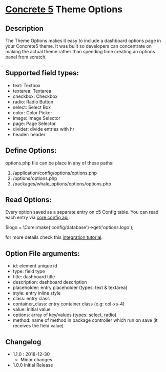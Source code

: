 [Concrete 5](https://www.concrete5.org) Theme Options
=====================================================

Description
-----------
The Theme Options makes it easy to include a dashboard options page in your Concrete5 theme. It was built so developers can concentrate on making the actual theme rather than spending time creating an options panel from scratch.


Supported field types:
----------------------
* text: Textbox
* textarea: Textarea
* checkbox: Checkbox
* radio: Radio Button
* select: Select Box
* color: Color Picker
* image: Image Selector
* page: Page Selector
* divider: divide entries with hr
* header: header

Define Options:
---------------
options.php file can be place in any of these paths:
1. /application/config/options/options.php
2. <active theme>/options/options.php
3. /packages/whale_options/options/options.php

Read Options:
-------------
Every option saved as a separate entry on c5 Config table. You can read each entry via [core config api](http://documentation.concrete5.org/developers/packages/storing-configuration-values). 

$logo = \Core::make('config/database')->get('options.logo');

for more details check this [integration tutorial](https://www.concrete5.org/marketplace/addons/theme-options/integration-with-your-theme). 

Option File arguments:
----------------------
* id: element unique id
* type: field type 
* title: dashboard title
* description: dashboard description
* placeholder: entry placeholder (types: text & textarea)
* style: entry inline style
* class: entry class
* container_class: entry container class (e.g: col-xs-4)
* value: initial value
* options: array of key/values (types: select, radio) 
* method: name of method in package controller which run on save (it receives the field value)

Changelog
---------
* 1.1.0 : 2018-12-30
	- Minor changes
* 1.0.0 
	Initial Release	


